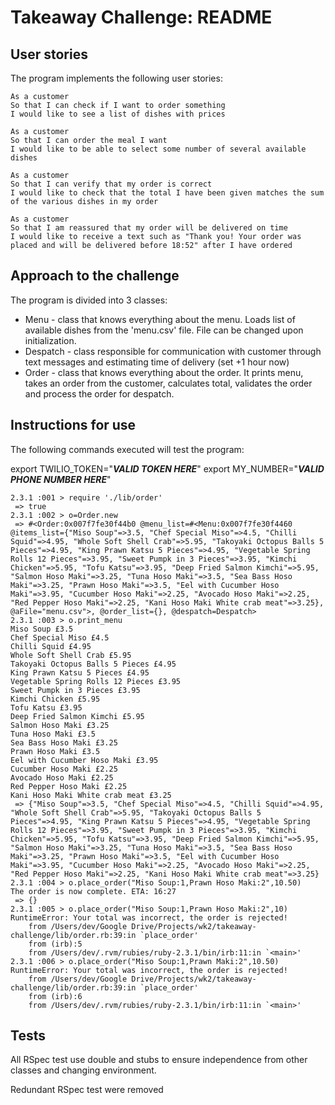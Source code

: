 Takeaway Challenge: README
==================


User stories
-----
The program implements the following user stories:

```
As a customer
So that I can check if I want to order something
I would like to see a list of dishes with prices

As a customer
So that I can order the meal I want
I would like to be able to select some number of several available dishes

As a customer
So that I can verify that my order is correct
I would like to check that the total I have been given matches the sum of the various dishes in my order

As a customer
So that I am reassured that my order will be delivered on time
I would like to receive a text such as "Thank you! Your order was placed and will be delivered before 18:52" after I have ordered
```


Approach to the challenge
-----
The program is divided into 3 classes:

* Menu - class that knows everything about the menu. Loads list of available dishes from the 'menu.csv' file. File can be changed upon initialization.
* Despatch - class responsible for communication with customer through text messages and estimating time of delivery (set +1 hour now)
* Order - class that knows everything about the order. It prints menu, takes an order from the customer, calculates total, validates the order and process the order for despatch.


Instructions for use
-----
The following commands executed will test the program:

export TWILIO_TOKEN="***VALID TOKEN HERE***"
export MY_NUMBER="***VALID PHONE NUMBER HERE***"

```
2.3.1 :001 > require './lib/order'
 => true
2.3.1 :002 > o=Order.new
 => #<Order:0x007f7fe30f44b0 @menu_list=#<Menu:0x007f7fe30f4460 @items_list={"Miso Soup"=>3.5, "Chef Special Miso"=>4.5, "Chilli Squid"=>4.95, "Whole Soft Shell Crab"=>5.95, "Takoyaki Octopus Balls 5 Pieces"=>4.95, "King Prawn Katsu 5 Pieces"=>4.95, "Vegetable Spring Rolls 12 Pieces"=>3.95, "Sweet Pumpk in 3 Pieces"=>3.95, "Kimchi Chicken"=>5.95, "Tofu Katsu"=>3.95, "Deep Fried Salmon Kimchi"=>5.95, "Salmon Hoso Maki"=>3.25, "Tuna Hoso Maki"=>3.5, "Sea Bass Hoso Maki"=>3.25, "Prawn Hoso Maki"=>3.5, "Eel with Cucumber Hoso Maki"=>3.95, "Cucumber Hoso Maki"=>2.25, "Avocado Hoso Maki"=>2.25, "Red Pepper Hoso Maki"=>2.25, "Kani Hoso Maki White crab meat"=>3.25}, @aFile="menu.csv">, @order_list={}, @despatch=Despatch>
2.3.1 :003 > o.print_menu
Miso Soup £3.5
Chef Special Miso £4.5
Chilli Squid £4.95
Whole Soft Shell Crab £5.95
Takoyaki Octopus Balls 5 Pieces £4.95
King Prawn Katsu 5 Pieces £4.95
Vegetable Spring Rolls 12 Pieces £3.95
Sweet Pumpk in 3 Pieces £3.95
Kimchi Chicken £5.95
Tofu Katsu £3.95
Deep Fried Salmon Kimchi £5.95
Salmon Hoso Maki £3.25
Tuna Hoso Maki £3.5
Sea Bass Hoso Maki £3.25
Prawn Hoso Maki £3.5
Eel with Cucumber Hoso Maki £3.95
Cucumber Hoso Maki £2.25
Avocado Hoso Maki £2.25
Red Pepper Hoso Maki £2.25
Kani Hoso Maki White crab meat £3.25
 => {"Miso Soup"=>3.5, "Chef Special Miso"=>4.5, "Chilli Squid"=>4.95, "Whole Soft Shell Crab"=>5.95, "Takoyaki Octopus Balls 5 Pieces"=>4.95, "King Prawn Katsu 5 Pieces"=>4.95, "Vegetable Spring Rolls 12 Pieces"=>3.95, "Sweet Pumpk in 3 Pieces"=>3.95, "Kimchi Chicken"=>5.95, "Tofu Katsu"=>3.95, "Deep Fried Salmon Kimchi"=>5.95, "Salmon Hoso Maki"=>3.25, "Tuna Hoso Maki"=>3.5, "Sea Bass Hoso Maki"=>3.25, "Prawn Hoso Maki"=>3.5, "Eel with Cucumber Hoso Maki"=>3.95, "Cucumber Hoso Maki"=>2.25, "Avocado Hoso Maki"=>2.25, "Red Pepper Hoso Maki"=>2.25, "Kani Hoso Maki White crab meat"=>3.25}
2.3.1 :004 > o.place_order("Miso Soup:1,Prawn Hoso Maki:2",10.50)
The order is now complete. ETA: 16:27
 => {}
2.3.1 :005 > o.place_order("Miso Soup:1,Prawn Hoso Maki:2",10)
RuntimeError: Your total was incorrect, the order is rejected!
	from /Users/dev/Google Drive/Projects/wk2/takeaway-challenge/lib/order.rb:39:in `place_order'
	from (irb):5
	from /Users/dev/.rvm/rubies/ruby-2.3.1/bin/irb:11:in `<main>'
2.3.1 :006 > o.place_order("Miso Soup:1,Prawn Maki:2",10.50)
RuntimeError: Your total was incorrect, the order is rejected!
	from /Users/dev/Google Drive/Projects/wk2/takeaway-challenge/lib/order.rb:39:in `place_order'
	from (irb):6
	from /Users/dev/.rvm/rubies/ruby-2.3.1/bin/irb:11:in `<main>'
```


Tests
-----
All RSpec test use double and stubs to ensure independence from other classes and changing environment.

Redundant RSpec test were removed
